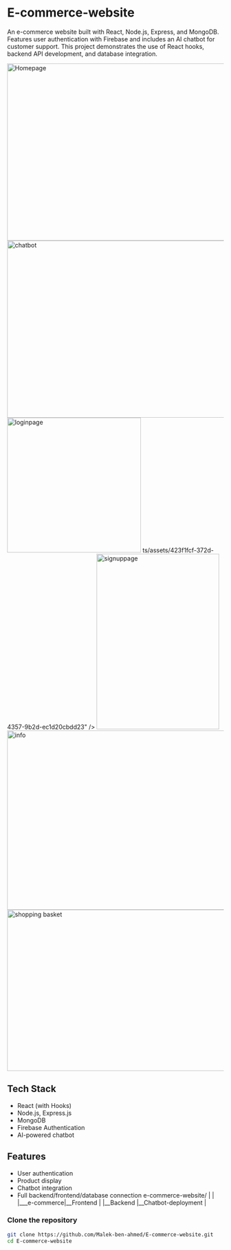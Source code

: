 # E-commerce-website
An e-commerce website built with React, Node.js, Express, and MongoDB. Features user authentication with Firebase and includes an AI chatbot for customer support. This project demonstrates the use of React hooks, backend API development, and database integration.

<img width="944" height="411" alt="Homepage" src="https://github.com/user-attachments/assets/c1704bc8-863a-4699-b604-a1cf1717076d" />
<img width="953" height="411" alt="chatbot" src="https://github.com/user-attachments/assets/dfb41031-2412-4197-a871-8f108b74a28c" />
<img width="311" height="313" alt="loginpage" src="https://github.com/user-attachmen<img width="308" height="272" alt="reinitializepassword" src="https://github.com/user-attachments/assets/b5d778ab-8f5f-4579-a835-afae945e62f8" />
ts/assets/423f1fcf-372d-4357-9b2d-ec1d20cbdd23" />
<img width="285" height="407" alt="signuppage" src="https://github.com/user-attachments/assets/1320d724-a55c-4690-b1a3-3b8c04479440" />
<img width="929" height="416" alt="info" src="https://github.com/user-attachments/assets/5991d056-3f8e-42b8-ae8d-7ae7f988c67e" />
<img width="931" height="374" alt="shopping basket" src="https://github.com/user-attachments/assets/25c25301-bbb7-4198-8abd-37be62e870f3" />


## Tech Stack
- React (with Hooks)
- Node.js, Express.js
- MongoDB
- Firebase Authentication
- AI-powered chatbot
## Features
- User authentication
- Product display
- Chatbot integration
- Full backend/frontend/database connection
e-commerce-website/
  |             |
  |___e-commerce|__Frontend
  |             |__Backend
                |__Chatbot-deployment
                |
  
### Clone the repository
```bash
git clone https://github.com/Malek-ben-ahmed/E-commerce-website.git
cd E-commerce-website



